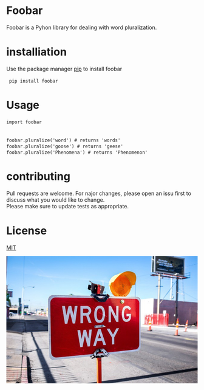# Foobar
Foobar is a Pyhon library for dealing with word pluralization.

# installiation

Use the package manager [pip]() to install foobar

` pip install foobar`

# Usage

```
import foobar


foobar.pluralize('word') # returns 'words'
foobar.pluralize('goose') # returns 'geese'
foobar.pluralize('Phenomena') # returns 'Phenomenon'

```
# contributing

Pull requests are welcome. For najor changes, please open an issu first to discuss what you would like to change.\
Please make sure to update tests as appropriate.
# License
[MIT]()

![image](https://github.com/mmmmmma2010/newProject/blob/main/imgs/1_RV0RXmj0ho0fARAeZz0MgA.jpeg)